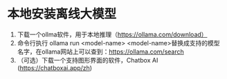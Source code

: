 # 本地安装离线大模型
1. 下载一个ollma软件，用于本地推理（https://ollama.com/download）
2. 命令行执行 ollama run \<model-name\>
\<model-name\>替换成支持的模型名字，在ollama网站上可以查到：https://ollama.com/search
3. （可选）下载一个支持图形界面的软件，Chatbox AI (https://chatboxai.app/zh)